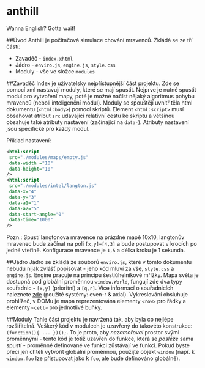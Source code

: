 anthill
=======

Wanna English? Gotta wait!


##Úvod
Anthill je počítačová simulace chování mravenců.
Zkládá se ze tří částí:
* Zavaděč - `index.xhtml`
* Jádro - `enviro.js`, `engine.js`,  `style.css`
* Moduly - vše ve složce `modules`

##Zavaděč
Index je uživatelsky nejpřístupnější část projektu. Zde se pomocí xml nastavují moduly, které se mají spustit. Nejprve je nutné spustit modul pro vytvoření mapy, poté je možné načíst nějaký algoritmus pohybu mravenců (neboli inteligenční modul). Moduly se spouštějí uvnitř těla html dokumentu (`<html:body>`) pomocí skriptů. Element `<html:script>` musí obsahovat atribut `src` udávající relativní cestu ke skriptu a většinou obsahuje také atributy nastavení (začínající na `data-`). Atributy nastavení jsou specifické pro každý modul.

Příklad nastavení:
```xml
<html:script
 src="./modules/maps/empty.js"
 data-width ="10"
 data-height="10"
/>
<html:script
 src="./modules/intel/langton.js"
 data-x="4"
 data-y="3"
 data-a1="1"
 data-a2="5"
 data-start-angle="0"
 data-time="1000"
/>
```
Pozn.: Spustí langtonova mravence na prázdné mapě 10x10, langtonův mravenec bude začínat na poli `[x,y]=[4,3]` a bude postupovat v krocích po jedné vteřině. Konfigurace mravence je `1,5` a délka kroku je 1 sekunda.

##Jádro
Jádro se zkládá ze souborů `enviro.js`, které v tomto dokumentu nebudu nijak zvlášť popisovat - jeho kód mluví za vše, `style.css` a `engine.js`.
Engine pracuje na principu šestiúhelníkové mřížky. Mapa světa je dostupná pod globální proměnnou `window.World`, fungují zde dva typy souřadnic - `[x,y]` (prioritní) a `[q,r]`. Více informací o souřadnicích naleznete [zde](http://www.redblobgames.com/grids/hexagons/) (použité systémy: even-r & axial). Vykreslování obsluhuje prohlížeč, v DOMu je mapa reprezentována elementy `<row>` pro řádky a elementy `<cell>` pro jednotlivé buňky.

##Moduly
Tahle část projektu je navržená tak, aby byla co nejlépe rozšiřitelná. Veškerý kód v modulech je uzavřený do takovéto konstrukce: `(function(){ ... })();`. To je proto, aby _nezamořoval_ prostor svými proměnnými - tento kód je totiž uzavřen do funkce, která se _posléze_ sama spustí - proměnné definované ve funkci zůstávají ve funkci. Pokud byste přeci jen chtěli vytvořit globální proměnnou, použijte objekt `window` (např. k `window.foo` lze přistupovat jako k `foo`, ale bude definováno globálně).
